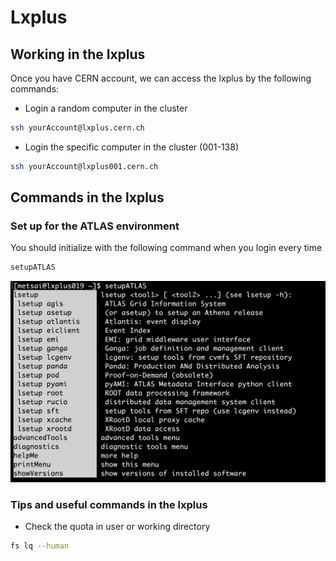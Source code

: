 # Lxplus

## Working in the lxplus  <a id="working-in-the-lxplus"></a>

Once you have CERN account, we can access the lxplus by the following commands:

* Login a random computer in the cluster

```bash
ssh yourAccount@lxplus.cern.ch​
```

* Login the specific computer in the cluster \(001-138\)

```bash
ssh yourAccount@lxplus001.cern.ch
```

## Commands in the lxplus

### Set up for the ATLAS environment

You should initialize with the following command when you login every time

```bash
setupATLAS
```

![&quot;setupATLAS&quot; initializes for the ATLAS environment](../.gitbook/assets/ying-mu-kuai-zhao-20190116-shang-wu-4.43.46.png)

### Tips and useful commands in the lxplus

* Check the quota in user or working directory 

```bash
fs lq --human
```
